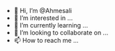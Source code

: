 - 👋 Hi, I’m @Ahmesali
- 👀 I’m interested in ...
- 🌱 I’m currently learning ...
- 💞️ I’m looking to collaborate on ...
- 📫 How to reach me ...

<!---
Ahmesali/Ahmesali is a ✨ special ✨ repository because its `README.md` (this file) appears on your GitHub profile.
You can click the Preview link to take a look at your changes.
--->
